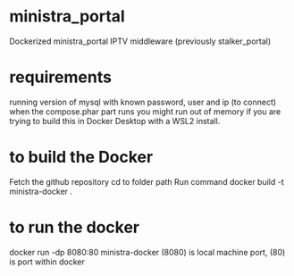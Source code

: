 # ministra_portal
Dockerized ministra_portal IPTV middleware (previously stalker_portal)

# requirements
running version of mysql with known password, user and ip (to connect)
when the compose.phar part runs you might run out of memory if you are trying to build this in Docker Desktop with a WSL2 install.

# to build the Docker
Fetch the github repository
cd to folder path
Run command docker build -t ministra-docker .

# to run the docker
docker run -dp 8080:80 ministra-docker
(8080) is local machine port, (80) is port within docker